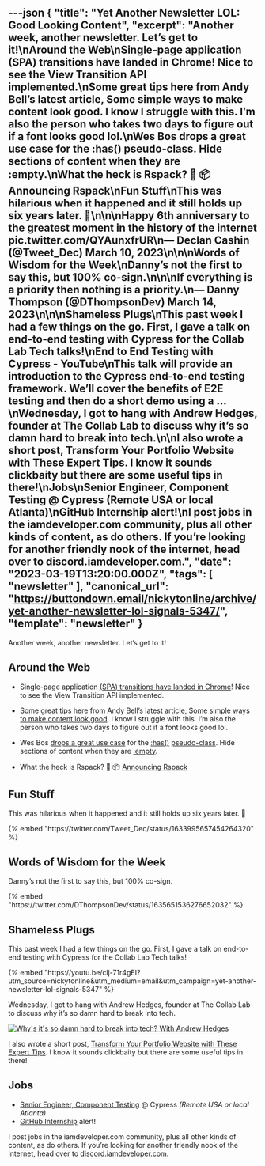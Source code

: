 ---json
{
  "title": "Yet Another Newsletter LOL: Good Looking Content",
  "excerpt": "Another week, another newsletter. Let’s get to it!\nAround the Web\nSingle-page application (SPA) transitions have landed in Chrome! Nice to see the View Transition API implemented.\nSome great tips here from Andy Bell’s latest article, Some simple ways to make content look good. I know I struggle with this. I’m also the person who takes two days to figure out if a font looks good lol.\nWes Bos drops a great use case for the :has() pseudo-class. Hide sections of content when they are :empty.\nWhat the heck is Rspack? 🦀 📦 Announcing Rspack\nFun Stuff\nThis was hilarious when it happened and it still holds up six years later. 🤣\n\n\nHappy 6th anniversary to the greatest moment in the history of the internet pic.twitter.com/QYAunxfrUR\n— Declan Cashin (@Tweet_Dec) March 10, 2023\n\n\nWords of Wisdom for the Week\nDanny’s not the first to say this, but 100% co-sign.\n\n\nIf everything is a priority then nothing is a priority.\n— Danny Thompson (@DThompsonDev) March 14, 2023\n\n\nShameless Plugs\nThis past week I had a few things on the go. First, I gave a talk on end-to-end testing with Cypress for the Collab Lab Tech talks!\nEnd to End Testing with Cypress - YouTube\nThis talk will provide an introduction to the Cypress end-to-end testing framework. We’ll cover the benefits of E2E testing and then do a short demo using a …\nWednesday, I got to hang with Andrew Hedges, founder at The Collab Lab to discuss why it’s so damn hard to break into tech.\n\nI also wrote a short post, Transform Your Portfolio Website with These Expert Tips. I know it sounds clickbaity but there are some useful tips in there!\nJobs\nSenior Engineer, Component Testing @ Cypress (Remote USA or local Atlanta)\nGitHub Internship alert!\nI post jobs in the iamdeveloper.com community, plus all other kinds of content, as do others. If you’re looking for another friendly nook of the internet, head over to discord.iamdeveloper.com.",
  "date": "2023-03-19T13:20:00.000Z",
  "tags": [
    "newsletter"
  ],
  "canonical_url": "https://buttondown.email/nickytonline/archive/yet-another-newsletter-lol-signals-5347/",
  "template": "newsletter"
}
---

<p>Another week, another newsletter. Let&rsquo;s get to it!</p>
<h2>Around the Web</h2>
<ul>
<li>
<p>Single-page application <a href="https://developer.chrome.com/blog/spa-view-transitions-land/?utm_source=nickytonline&amp;utm_medium=email&amp;utm_campaign=yet-another-newsletter-lol-signals-5347" target="_blank">(SPA) transitions have landed in Chrome</a>! Nice to see the View Transition API implemented.</p>
</li>
<li>
<p>Some great tips here from Andy Bell&rsquo;s latest article, <a href="https://set.studio/some-simple-ways-to-make-content-look-good/?utm_source=nickytonline&amp;utm_medium=email&amp;utm_campaign=yet-another-newsletter-lol-signals-5347" target="_blank">Some simple ways to make content look good</a>. I know I struggle with this. I&rsquo;m also the person who takes two days to figure out if a font looks good lol.</p>
</li>
<li>
<p>Wes Bos <a href="https://twitter.com/wesbos/status/1633563022655639552?utm_source=nickytonline&amp;utm_medium=email&amp;utm_campaign=yet-another-newsletter-lol-signals-5347" target="_blank">drops a great use case</a> for the <a href="https://developer.mozilla.org/en-US/docs/Web/CSS/:has?utm_source=nickytonline&amp;utm_medium=email&amp;utm_campaign=yet-another-newsletter-lol-signals-5347" target="_blank">:has()</a> <a href="https://developer.mozilla.org/en-US/docs/Web/CSS/Pseudo-classes?utm_source=nickytonline&amp;utm_medium=email&amp;utm_campaign=yet-another-newsletter-lol-signals-5347" target="_blank">pseudo-class</a>. Hide sections of content when they are <a href="https://developer.mozilla.org/en-US/docs/web/css/:empty?utm_source=nickytonline&amp;utm_medium=email&amp;utm_campaign=yet-another-newsletter-lol-signals-5347" target="_blank">:empty</a>.</p>
</li>
<li>
<p>What the heck is Rspack? 🦀 📦 <a href="https://www.rspack.dev/blog/announcement.html?utm_source=nickytonline&amp;utm_medium=email&amp;utm_campaign=yet-another-newsletter-lol-signals-5347" target="_blank">Announcing Rspack</a></p>
</li>
</ul>
<h2>Fun Stuff</h2>
<p>This was hilarious when it happened and it still holds up six years later. 🤣</p>
{% embed "https://twitter.com/Tweet_Dec/status/1633995657454264320" %}
<h2>Words of Wisdom for the Week</h2>
<p>Danny&rsquo;s not the first to say this, but 100% co-sign.</p>
{% embed "https://twitter.com/DThompsonDev/status/1635651536276652032" %}
<h2>Shameless Plugs</h2>
<p>This past week I had a few things on the go. First, I gave a talk on end-to-end testing with Cypress for the Collab Lab Tech talks!</p>{% embed "https://youtu.be/clj-71r4gEI?utm_source=nickytonline&amp;utm_medium=email&amp;utm_campaign=yet-another-newsletter-lol-signals-5347" %}
<p>Wednesday, I got to hang with Andrew Hedges, founder at The Collab Lab to discuss why it&rsquo;s so damn hard to break into tech.</p>
<p><a href="https://www.linkedin.com/video/event/urn:li:ugcPost:7037285144084271104/?utm_source=nickytonline&amp;utm_medium=email&amp;utm_campaign=yet-another-newsletter-lol-signals-5347" target="_blank"><img alt="Why's it's so damn hard to break into tech? With Andrew Hedges" class="newsletter-image" src="https://buttondown-attachments.s3.us-west-2.amazonaws.com/images/52015147-6a92-46ef-a3c6-a0c8243f8074.png" /></a></p>
<p>I also wrote a short post, <a href="https://dev.to/nickytonline/transform-your-portfolio-website-with-these-expert-tips-334e?utm_source=nickytonline&amp;utm_medium=email&amp;utm_campaign=yet-another-newsletter-lol-signals-5347" target="_blank">Transform Your Portfolio Website with These Expert Tips</a>. I know it sounds clickbaity but there are some useful tips in there!</p>
<h2>Jobs</h2>
<ul>
<li><a href="https://boards.greenhouse.io/cypressio/jobs/4819407004?gh_src=46f69beb4us&amp;utm_source=nickytonline&amp;utm_medium=email&amp;utm_campaign=yet-another-newsletter-lol-signals-5347" target="_blank">Senior Engineer, Component Testing</a> @ Cypress <em>(Remote USA or local Atlanta)</em></li>
<li><a href="https://twitter.com/blackgirlbytes/status/1635579148457353217?utm_source=nickytonline&amp;utm_medium=email&amp;utm_campaign=yet-another-newsletter-lol-signals-5347" target="_blank">GitHub Internship</a> alert!</li>
</ul>
<p>I post jobs in the iamdeveloper.com community, plus all other kinds of content, as do others. If you&rsquo;re looking for another friendly nook of the internet, head over to <a href="https://discord.iamdeveloper.com?utm_source=nickytonline&amp;utm_medium=email&amp;utm_campaign=yet-another-newsletter-lol-signals-5347" target="_blank">discord.iamdeveloper.com</a>.</p>
